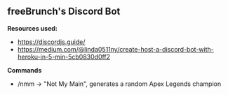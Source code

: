 ## freeBrunch's Discord Bot

**Resources used:**
- https://discordjs.guide/
- https://medium.com/@linda0511ny/create-host-a-discord-bot-with-heroku-in-5-min-5cb0830d0ff2

**Commands**
- /nmm -> "Not My Main", generates a random Apex Legends champion
